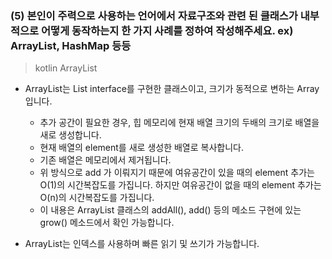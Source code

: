 ### (5) 본인이 주력으로 사용하는 언어에서 자료구조와 관련 된 클래스가 내부적으로 어떻게 동작하는지 한 가지 사례를 정하여 작성해주세요. ex) ArrayList, HashMap 등등

> kotlin ArrayList
- ArrayList는 List interface를 구현한 클래스이고, 크기가 동적으로 변하는 Array입니다.
  - 추가 공간이 필요한 경우, 힙 메모리에 현재 배열 크기의 두배의 크기로 배열을 새로 생성합니다.
  - 현재 배열의 element를 새로 생성한 배열로 복사합니다. 
  - 기존 배열은 메모리에서 제거됩니다.
  - 위 방식으로 add 가 이뤄지기 때문에 여유공간이 있을 때의 element 추가는 O(1)의 시간복잡도를 가집니다. 하지만 여유공간이 없을 때의 element 추가는 O(n)의 시간복잡도를 가집니다.
  - 이 내용은 ArrayList 클래스의 addAll(), add() 등의 메소드 구현에 있는 grow() 메소드에서 확인 가능합니다. 

- ArrayList는 인덱스를 사용하며 빠른 읽기 및 쓰기가 가능합니다.